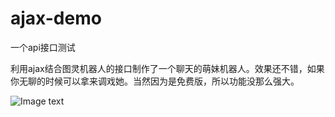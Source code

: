 # ajax-demo
一个api接口测试

利用ajax结合图灵机器人的接口制作了一个聊天的萌妹机器人。效果还不错，如果你无聊的时候可以拿来调戏她。当然因为是免费版，所以功能没那么强大。

![Image text](https://raw.githubusercontent.com/kang558/ajax-demo/master/tt.jpg)
